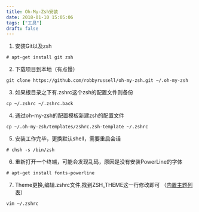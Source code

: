 ```yaml
---
title: Oh-My-Zsh安装
date: 2018-01-10 15:05:06
tags: ["工具"]
draft: false
---
```



1. 安装Git以及zsh
```
# apt-get install git zsh
```

2. 下载项目到本地（有点慢）
```
git clone https://github.com/robbyrussell/oh-my-zsh.git ~/.oh-my-zsh
```

3. 如果根目录之下有.zshrc这个zsh的配置文件则备份
```
cp ~/.zshrc ~/.zshrc.back
```

4. 通过oh-my-zsh的配置模板新建zsh的配置文件
```
cp ~/.oh-my-zsh/templates/zshrc.zsh-template ~/.zshrc
```

5. 安装工作完毕，更换默认shell，需要重启会话
```
# chsh -s /bin/zsh
```

6. 重新打开一个终端，可能会发现乱码，原因是没有安装PowerLine的字体
```
# apt-get install fonts-powerline
```

7. Theme更换,编辑.zshrc文件,找到ZSH_THEME这一行修改即可 （[内置主题列表](https://github.com/robbyrussell/oh-my-zsh/wiki/Themes)）
```
vim ~/.zshrc
```